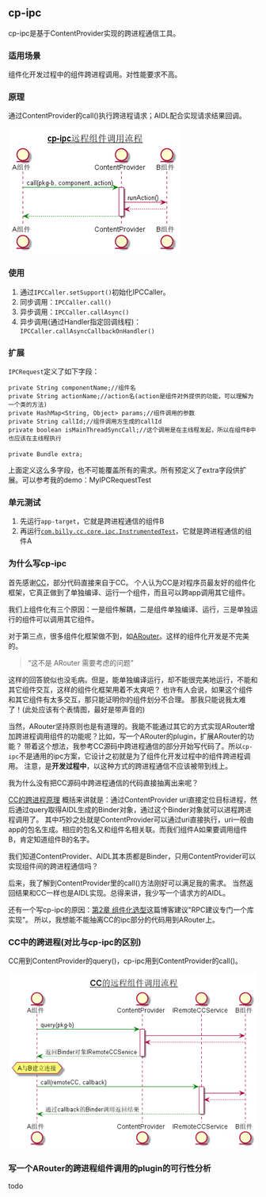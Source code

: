 ## cp-ipc
cp-ipc是基于ContentProvider实现的跨进程通信工具。

### 适用场景
组件化开发过程中的组件跨进程调用。对性能要求不高。

### 原理
通过ContentProvider的call()执行跨进程请求；AIDL配合实现请求结果回调。

![](./cp-ipc.png)

### 使用
1. 通过`IPCCaller.setSupport()`初始化IPCCaller。
2. 同步调用：`IPCCaller.call()`
3. 异步调用：`IPCCaller.callAsync()`
4. 异步调用(通过Handler指定回调线程)：`IPCCaller.callAsyncCallbackOnHandler()`

### 扩展
`IPCRequest`定义了如下字段：
```
private String componentName;//组件名
private String actionName;//action名(action是组件对外提供的功能，可以理解为一个类的方法)
private HashMap<String, Object> params;//组件调用的参数
private String callId;//组件调用方生成的callId
private boolean isMainThreadSyncCall;//这个调用是在主线程发起，所以在组件B中也应该在主线程执行

private Bundle extra;
```
上面定义这么多字段，也不可能覆盖所有的需求。所有预定义了extra字段供扩展。可以参考我的demo：MyIPCRequestTest



### 单元测试
1. 先运行`app-target`，它就是跨进程通信的组件B
1. 再运行[`com.billy.cc.core.ipc.InstrumentedTest`](cp-ipc/src/androidTest/java/com/billy/cc/core/ipc/InstrumentedTest.java)，它就是跨进程通信的组件A


### 为什么写cp-ipc
首先感谢[CC](https://github.com/luckybilly/CC)，部分代码直接来自于CC。
个人认为CC是对程序员最友好的组件化框架，它真正做到了单独编译、运行一个组件，而且可以跨app调用其它组件。

我们上组件化有三个原因：一是组件解耦，二是组件单独编译、运行，三是单独运行的组件可以调用其它组件。

对于第三点，很多组件化框架做不到，如[ARouter](https://github.com/alibaba/ARouter/issues/637)。这样的组件化开发是不完美的。
> “这不是 ARouter 需要考虑的问题”

这样的回答貌似也没毛病。但是，能单独编译运行，却不能很完美地运行，不能和其它组件交互，这样的组件化框架用着不太爽吧？
也许有人会说，如果这个组件和其它组件有太多交互，那只能证明你的组件划分不合理。
那我只能说我太难了！(此处应该有个表情图，最好是带声音的)

当然，ARouter坚持原则也是有道理的。我能不能通过其它的方式实现ARouter增加跨进程调用组件的功能呢？比如，写一个ARouter的plugin，扩展ARouter的功能？
带着这个想法，我参考CC源码中跨进程通信的部分开始写代码了。所以`cp-ipc`不是通用的ipc方案，它设计之初就是为了组件化开发过程中的组件跨进程调用。
注意，是**开发过程中**，以这种方式的跨进程通信不应该被带到线上。

我为什么没有把CC源码中跨进程通信的代码直接抽离出来呢？

[CC的跨进程原理](https://qibilly.com/CC-website/#/article-cc-principle)
概括来讲就是：通过ContentProvider uri直接定位目标进程，然后通过query取得AIDL生成的Binder对象，通过这个Binder对象就可以进程跨进程调用了。
其中巧妙之处就是ContentProvider可以通过uri直接执行，uri一般由app的包名生成。相应的包名又和组件名相关联。而我们组件A如果要调用组件B，肯定知道组件B的名字。

我们知道ContentProvider、AIDL其本质都是Binder，只用ContentProvider可以实现组件间的跨进程通信吗？

后来，我了解到ContentProvider里的call()方法刚好可以满足我的需求。
当然返回结果和CC一样也是AIDL实现。总得来讲，我少写一个请求方的AIDL。

还有一个写cp-ipc的原因：[第2章 组件化选型](https://www.jianshu.com/p/4243b7c7f9be)这篇博客建议"RPC建议专门一个库实现"。
所以，我想能不能抽离CC的ipc部分的代码用到ARouter上。

### CC中的跨进程(对比与cp-ipc的区别)
CC用到ContentProvider的query()，cp-ipc用到ContentProvider的call()。

![](./cc-ipc.png)



### 写一个ARouter的跨进程组件调用的plugin的可行性分析
todo


